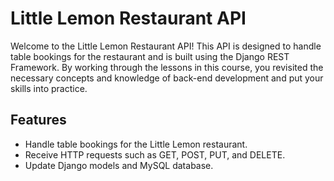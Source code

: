 # Little Lemon Restaurant API

Welcome to the Little Lemon Restaurant API! This API is designed to handle table bookings for the restaurant and is built using the Django REST Framework. By working through the lessons in this course, you revisited the necessary concepts and knowledge of back-end development and put your skills into practice.

## Features

- Handle table bookings for the Little Lemon restaurant.
- Receive HTTP requests such as GET, POST, PUT, and DELETE.
- Update Django models and MySQL database.
